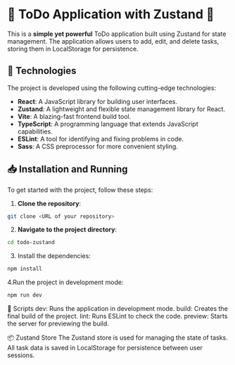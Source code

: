 # 🌟 ToDo Application with Zustand 🌟

This is a **simple yet powerful** ToDo application built using Zustand for state management. The application allows users to add, edit, and delete tasks, storing them in LocalStorage for persistence.

## 🚀 Technologies

The project is developed using the following cutting-edge technologies:

- **React**: A JavaScript library for building user interfaces.
- **Zustand**: A lightweight and flexible state management library for React.
- **Vite**: A blazing-fast frontend build tool.
- **TypeScript**: A programming language that extends JavaScript capabilities.
- **ESLint**: A tool for identifying and fixing problems in code.
- **Sass**: A CSS preprocessor for more convenient styling.

## 📥 Installation and Running

To get started with the project, follow these steps:

1. **Clone the repository**:
```bash
git clone <URL of your repository>
```

2. **Navigate to the project directory**:
```bash
cd todo-zustand
```
3. Install the dependencies:
```bash
npm install
```

4.Run the project in development mode:
```bash
npm run dev
```

🔧 Scripts
dev: Runs the application in development mode.
build: Creates the final build of the project.
lint: Runs ESLint to check the code.
preview: Starts the server for previewing the build.

📦 Zustand Store
The Zustand store is used for managing the state of tasks. All task data is saved in LocalStorage for persistence between user sessions.

